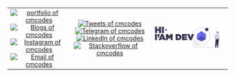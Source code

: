 <table>
  <tr align="center" padding="0">
    <td>
      <a title="Portfolio" href="https://github.com/DevShrimali">
        <img alt="portfolio of cmcodes" src="https://avatars1.githubusercontent.com/u/44333121?s=460&u=1d47d3d62633b9666e3e37aa040244345692c572&v=4" width="60" height="60" />
      </a>
      <a title="DEV.to" href="#">
        <img alt="Blogs of cmcodes" src="https://cdn3.iconfinder.com/data/icons/logos-and-brands-adobe/512/84_Dev-512.png" width="60" height="60" />
      </a> <br/>
      <a title="Instagram" href="https://instagram.com/itsdevshrimali">
        <img alt="Instagram of cmcodes" src="https://cdn4.iconfinder.com/data/icons/social-media-and-logos-11/32/Logo_Instagram-512.png" width="60" height="60" />
      </a>
      <a title="Email" href="mailto:devloper.ds@gmail.com">
        <img alt="Email of cmcodes" src="https://cdn4.iconfinder.com/data/icons/social-media-and-logos-11/32/Logo_Gmail_envelope_letter_email-512.png" width="60" height="60" />
      </a>
    </td>
    <td>
      <a title="Twitter" href="https://twitter.com/">
        <img alt="Tweets of cmcodes" src="https://cdn4.iconfinder.com/data/icons/social-media-and-logos-11/32/Logo_Twitter_bird-512.png" width="60" height="60" />
      </a>
      <a title="Telegram" href="https://t.me/itsdevshrimali">
        <img alt="Telegram of cmcodes"
             src="https://cdn4.iconfinder.com/data/icons/social-media-and-logos-11/32/Logo_telegram_Airplane_Air_plane_paper_airplane-22-512.png" width="60" height="60" />
      </a> <br/>
      <a title="LinkedIn" href="#">
        <img alt="LinkedIn of cmcodes" src="https://cdn4.iconfinder.com/data/icons/social-media-and-logos-11/32/Logo_LinkedIn-512.png" width="60" height="60" />
      </a>
      <a title="Stackoverflow" href="https://stackoverflow.com/users/10856630/dev-shrimali">
        <img alt="Stackoverflow of cmcodes"
             src="https://cdn0.iconfinder.com/data/icons/social-media-and-logos-11/32/logo_stackoverflow_Stack_overflow-512.png" width="60" height="60" />
      </a>
    </td>
    <td>
      <img src="https://github.com/DevShrimali/my-simpleortfolio/blob/master/devshrimali.gif" />
    </td>
  </tr>
</table>
